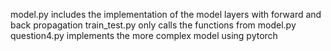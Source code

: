 model.py includes the implementation of the model layers with forward and back propagation
train_test.py only calls the functions from model.py
question4.py implements the more complex model using pytorch
